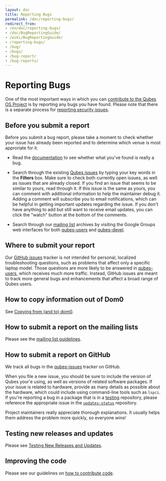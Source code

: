 ```yaml
---
layout: doc
title: Reporting Bugs
permalink: /doc/reporting-bugs/
redirect_from:
- /en/doc/reporting-bugs/
- /doc/BugReportingGuide/
- /wiki/BugReportingGuide/
- /reporting-bugs/
- /bug/
- /bugs/
- /bug-report/
- /bug-reports/
---
```


Reporting Bugs
==============

One of the most important ways in which you can [contribute to the Qubes OS
Project] is by reporting any bugs you have found. Please note that there is a
separate process for [reporting security issues](/security/).


Before you submit a report
--------------------------

Before you submit a bug report, please take a moment to check whether your issue
has already been reported and to determine which venue is most approriate for
it.

 * Read the [documentation] to see whether what you've found is really a bug.

 * Search through the existing [Qubes issues][qubes-issues] by typing your key
   words in the **Filters** box. Make sure to check both currently open issues,
   as well as issues that are already closed. If you find an issue that seems to
   be similar to yours, read through it. If this issue is the same as yours, you
   can comment with additional information to help the maintainer debug it.
   Adding a comment will subscribe you to email notifications, which can be
   helpful in getting important updates regarding the issue. If you don't have
   anything to add but still want to receive email updates, you can click the
   "watch" button at the bottom of the comments.

 * Search through our [mailing list] archives by visiting the Google Groups web
   interfaces for both [qubes-users] and [qubes-devel].


Where to submit your report
---------------------------

Our [GitHub issues][qubes-issues] tracker is not intended for personal,
localized troubleshooting questions, such as problems that affect only a
specific laptop model. Those questions are more likely to be answered in
[qubes-users], which receives much more traffic. Instead, GitHub issues are
meant to track more general bugs and enhancements that affect a broad range of
Qubes users.


How to copy information out of Dom0
-----------------------------------

See [Copying from (and to) dom0](/doc/copy-from-dom0/).


How to submit a report on the mailing lists
-------------------------------------------

Please see the [mailing list guidelines][mailing list].


How to submit a report on GitHub
--------------------------------

We track all bugs in the [qubes-issues] tracker on GitHub.

When you file a new issue, you should be sure to include the version of Qubes
your'e using, as well as versions of related software packages. If your issue is
related to hardware, provide as many details as possible about the hardware,
which could include using command-line tools such as `lspci`.
If you're reporting a bug in a package that is in a [testing] repository, please reference the appropriate issue in the [`updates-status`] repository.

Project maintainers really appreciate thorough explanations. It usually
helps them address the problem more quickly, so everyone wins!


Testing new releases and updates
--------------------------------

Please see [Testing New Releases and Updates][testing].


Improving the code
------------------

Please see our guidelines on [how to contribute code].


[contribute to the Qubes OS Project]: /doc/contributing/
[documentation]: /doc/
[qubes-issues]: https://github.com/QubesOS/qubes-issues/issues
[mailing list]: https://www.qubes-os.org/mailing-lists/
[qubes-users]: https://groups.google.com/group/qubes-users
[qubes-devel]: https://groups.google.com/group/qubes-devel
[testing]: /doc/testing/
[`updates-status`]: https://github.com/QubesOS/updates-status/issues
[how to contribute code]: /doc/contributing/#contributing-code

